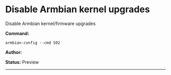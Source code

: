 # Disable Armbian kernel upgrades
Disable Armbian kernel/firmware upgrades

**Command:** 
~~~
armbian-config --cmd S02
~~~

**Author:** 

**Status:** Preview



***

